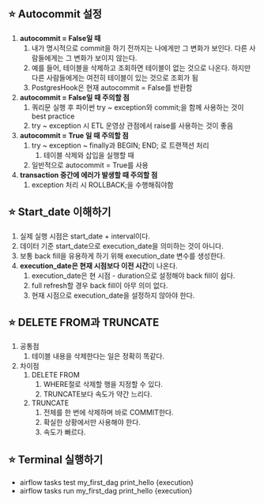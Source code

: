 ## ⭐ Autocommit 설정

1. **autocommit = False일 때**
    1. 내가 명시적으로 commit을 하기 전까지는 나에게만 그 변화가 보인다. 다른 사람들에게는 그 변화가 보이지 않는다.
    2. 예를 들어, 테이블을 삭제하고 조회하면 테이블이 없는 것으로 나온다. 하지만 다른 사람들에게는 여전히 테이블이 있는 것으로 조회가 됨
    3. PostgresHook은 현재 autocommit = False를 반환함
2. **autocommit = False일 때 주의할 점**
    1. 쿼리문 실행 후 파이썬 try ~ exception와 commit;을 함께 사용하는 것이 best practice
    2. try ~ exception 시 ETL 운영상 관점에서 raise를 사용하는 것이 좋음
3. **autocommit = True 일 때 주의할 점**
    1. try ~ exception ~ finally과 BEGIN; END; 로 트랜잭션 처리
        1. 테이블 삭제와 삽입을 실행할 때
    2. 일반적으로 autocommit = True를 사용
4. **transaction 중간에 에러가 발생할 때 주의할 점**
    1. exception 처리 시 ROLLBACK;을 수행해줘야함

## ⭐ Start_date 이해하기

1. 실제 실행 시점은 start_date + interval이다.
2. 데이터 기준 start_date으로 execution_date을 의미하는 것이 아니다.
3. 보통 back fill을 유용하게 하기 위해 execution_date 변수를 생성한다.
4. **execution_date은 현재 시점보다 이전 시간**이 나온다.
    1. execution_date은 현 시점 - duration으로 설정해야 back fill이 쉽다.
    2. full refresh할 경우 back fill이 아무 의미 없다.
    3. 현재 시점으로 execution_date을 설정하지 않아야 한다.

## ⭐ DELETE FROM과 TRUNCATE

1. 공통점
    1. 테이블 내용을 삭제한다는 일은 정확히 똑같다.
2. 차이점
    1. DELETE FROM
        1. WHERE절로 삭제할 행을 지정할 수 있다.
        2. TRUNCATE보다 속도가 약간 느리다.
    2. TRUNCATE
        1. 전체를 한 번에 삭제하며 바로 COMMIT한다.
        2. 확실한 상황에서만 사용해야 한다.
        3. 속도가 빠르다.

## ⭐ Terminal 실행하기

- airflow tasks test my_first_dag print_hello {execution}
- airflow tasks run my_first_dag print_hello  {execution}
